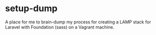 # setup-dump
A place for me to brain-dump my process for creating a LAMP stack for Laravel with Foundation (sass) on a Vagrant machine.
